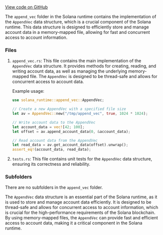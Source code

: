 [View code on GitHub](https://github.com/solana-labs/solana/tree/master/na/runtime/src/append_vec)

The `append_vec` folder in the Solana runtime contains the implementation of the `AppendVec` data structure, which is a crucial component of the Solana runtime. This data structure is designed to efficiently store and manage account data in a memory-mapped file, allowing for fast and concurrent access to account information.

### Files

1. `append_vec.rs`: This file contains the main implementation of the `AppendVec` data structure. It provides methods for creating, reading, and writing account data, as well as managing the underlying memory-mapped file. The `AppendVec` is designed to be thread-safe and allows for concurrent access to account data.

   Example usage:

   ```rust
   use solana_runtime::append_vec::AppendVec;

   // Create a new AppendVec with a specified file size
   let av = AppendVec::new("/tmp/append_vec", true, 1024 * 1024);

   // Write account data to the AppendVec
   let account_data = vec![42; 100];
   let offset = av.append_account_data(0, &account_data);

   // Read account data from the AppendVec
   let read_data = av.get_account_data(offset).unwrap();
   assert_eq!(account_data, read_data);
   ```

2. `tests.rs`: This file contains unit tests for the `AppendVec` data structure, ensuring its correctness and reliability.

### Subfolders

There are no subfolders in the `append_vec` folder.

The `AppendVec` data structure is an essential part of the Solana runtime, as it is used to store and manage account data efficiently. It is designed to be thread-safe and allows for concurrent access to account information, which is crucial for the high-performance requirements of the Solana blockchain. By using memory-mapped files, the `AppendVec` can provide fast and efficient access to account data, making it a critical component in the Solana runtime.
